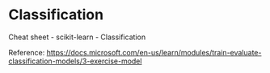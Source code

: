 # Classification
Cheat sheet - scikit-learn - Classification

Reference: https://docs.microsoft.com/en-us/learn/modules/train-evaluate-classification-models/3-exercise-model

